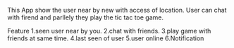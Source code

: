 This App show the user near by new with access of location.
User can chat with firend and parllely they play the tic tac toe game.

Feature 
1.seen user near by you. 
2.chat with friends. 
3.play game with friends at same time.
4.last seen of user 
5.user online 
6.Notification
